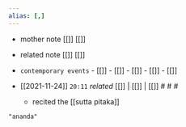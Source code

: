 ```yaml
---
alias: [,]
---
```

- mother note [[]] [[]]
- related note  [[]] [[]]
- `contemporary events`	- [[]]	- [[]]	- [[]]	- [[]]	- [[]]

- [[2021-11-24]]  `20:11` _related_ [[]] | [[]] | [[]] # # #
	- recited the [[sutta pitaka]]

```query
"ananda"
```